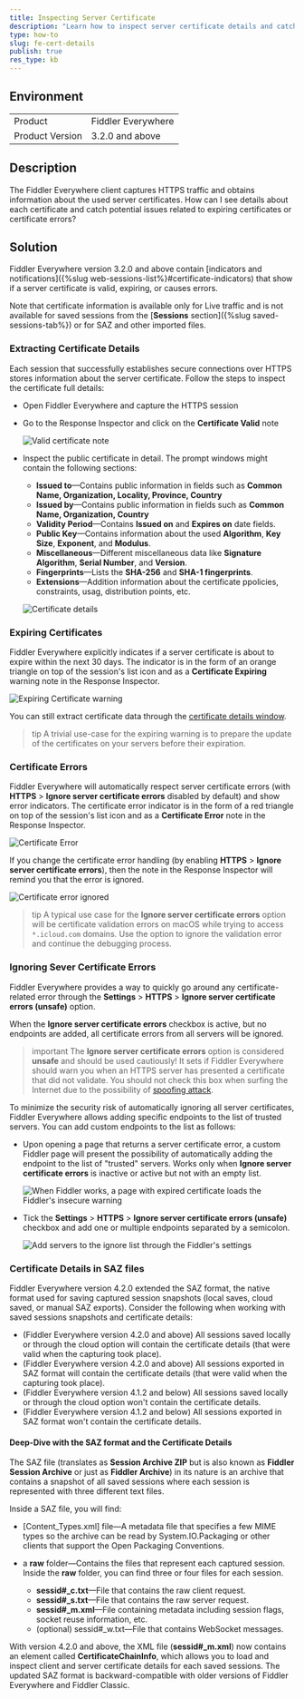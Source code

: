 ```yaml
---
title: Inspecting Server Certificate
description: "Learn how to inspect server certificate details and catch potential certificate-related issues with Fiddler Everywhere MITM proxy."
type: how-to
slug: fe-cert-details
publish: true
res_type: kb
---
```



## Environment

|   |   |
|---|---|
| Product   | Fiddler Everywhere
| Product Version | 3.2.0 and above  |

## Description

The Fiddler Everywhere client captures HTTPS traffic and obtains information about the used server certificates. How can I see details about each certificate and catch potential issues related to expiring certificates or certificate errors?

## Solution

Fiddler Everywhere version 3.2.0 and above contain [indicators and notifications]({%slug web-sessions-list%}#certificate-indicators) that show if a server certificate is valid, expiring, or causes errors.

Note that certificate information is available only for Live traffic and is not available for saved sessions from the [**Sessions** section]({%slug saved-sessions-tab%}) or for SAZ and other imported files.

### Extracting Certificate Details

Each session that successfully establishes secure connections over HTTPS stores information about the server certificate. Follow the steps to inspect the certificate full details:

- Open Fiddler Everywhere and capture the HTTPS session

- Go to the Response Inspector and click on the **Certificate Valid** note

    ![Valid certificate note](../images/livetraffic/certs/certficate-valid-note.png)

- Inspect the public certificate in detail. The prompt windows might contain the following sections:
    
    * **Issued to**&mdash;Contains public information in fields such as **Common Name, Organization, Locality, Province, Country**
    * **Issued by**&mdash;Contains public information in fields such as **Common Name, Organization, Country**
    * **Validity Period**&mdash;Contains **Issued on** and **Expires on** date fields.
    * **Public Key**&mdash;Contains information about the used **Algorithm**, **Key Size**, **Exponent**, and **Modulus**.
    * **Miscellaneous**&mdash;Different miscellaneous data like **Signature Algorithm**, **Serial Number**, and **Version**.
    * **Fingerprints**&mdash;Lists the **SHA-256** and **SHA-1 fingerprints**.
    * **Extensions**&mdash;Addition information about the certificate ppolicies, constraints, usag, distribution points, etc.


    ![Certificate details](../images/livetraffic/certs/certficate-valid.png)

### Expiring Certificates

Fiddler Everywhere explicitly indicates if a server certificate is about to expire within the next 30 days. The indicator is in the form of an orange triangle on top of the session's list icon and as a **Certificate Expiring** warning note in the Response Inspector. 

![Expiring Certificate warning](../images/livetraffic/certs/certficate-expiriing-note.png)

You can still extract certificate data through the [certificate details window](#extracting-certificate-details).

>tip A trivial use-case for the expiring warning is to prepare the update of the certificates on your servers before their expiration. 


### Certificate Errors

Fiddler Everywhere will automatically respect server certificate errors (with **HTTPS** > **Ignore server certificate errors** disabled by default) and show error indicators. The certificate error indicator is in the form of a red triangle on top of the session's list icon and as a **Certificate Error** note in the Response Inspector. 

![Certificate Error](../images/livetraffic/certs/certficate-error-note.png)

If you change the certificate error handling (by enabling **HTTPS** > **Ignore server certificate errors**), then the note in the Response Inspector will remind you that the error is ignored.

![Certificate error ignored](../images/livetraffic/certs/certficate-error-ignored.png)

>tip A typical use case for the **Ignore server certificate errors** option will be certificate validation errors on macOS while trying to access `*.icloud.com` domains. Use the option to ignore the validation error and continue the debugging process.



### Ignoring Sever Certificate Errors

Fiddler Everywhere provides a way to quickly go around any certificate-related error through the **Settings** > **HTTPS** > **Ignore server certificate errors (unsafe)** option.

When the **Ignore server certificate errors** checkbox is active, but no endpoints are added, all certificate errors from all servers will be ignored. 

>important The **Ignore server certificate errors** option is considered **unsafe** and should be used cautiously! It sets if Fiddler Everywhere should warn you when an HTTPS server has presented a certificate that did not validate. You should not check this box when surfing the Internet due to the possibility of [spoofing attack](https://en.wikipedia.org/wiki/Spoofing_attack).

To minimize the security risk of automatically ignoring all server certificates, Fiddler Everywhere allows adding specific endpoints to the list of trusted servers. You can add custom endpoints to the list as follows: 

- Upon opening a page that returns a server certificate error, a custom Fiddler page will present the possibility of automatically adding the endpoint to the list of "trusted" servers. Works only when **Ignore server certificate errors** is inactive or active but not with an empty list.

    ![When Fiddler works, a page with expired certificate loads the Fiddler's insecure warning](../images/livetraffic/certs/browser-fiddler-insecure-page.png)

- Tick the **Settings** > **HTTPS** > **Ignore server certificate errors (unsafe)** checkbox and add one or multiple endpoints separated by a semicolon.

    ![Add servers to the ignore list through the Fiddler's settings](../images/livetraffic/certs/ignore-certificate-errors-settings.png)
    

### Certificate Details in SAZ files

Fiddler Everywhere version 4.2.0 extended the SAZ format, the native format used for saving captured session snapshots (local saves, cloud saved, or manual SAZ exports). Consider the following when working with saved sessions snapshots and certificate details: 

- (Fiddler Everywhere version 4.2.0 and above) All sessions saved locally or through the cloud option will contain the certificate details (that were valid when the capturing took place).
- (Fiddler Everywhere version 4.2.0 and above) All sessions exported in SAZ format will contain the certificate details (that were valid when the capturing took place).
- (Fiddler Everywhere version 4.1.2 and below) All sessions saved locally or through the cloud option won't contain the certificate details.
- (Fiddler Everywhere version 4.1.2 and below) All sessions exported in SAZ format won't contain the certificate details.

#### Deep-Dive with the SAZ format and the Certificate Details

The SAZ file (translates as **Session Archive ZIP** but is also known as **Fiddler Session Archive** or just as **Fiddler Archive**) in its nature is an archive that contains a snapshot of all saved sessions where each session is represented with three different text files.

Inside a SAZ file, you will find:

- [Content_Types.xml] file&mdash;A metadata file that specifies a few MIME types so the archive can be read by System.IO.Packaging or other clients that support the Open Packaging Conventions.
- a **raw** folder&mdash;Contains the files that represent each captured session. Inside the **raw** folder, you can find three or four files for each session.

    * **sessid#_c.txt**&mdash;File that contains the raw client request.
    * **sessid#_s.txt**&mdash;File that contains the raw server request.
    * **sessid#_m.xml**&mdash;File containing metadata including session flags, socket reuse information, etc.
    * (optional) sessid#_w.txt&mdash;File that contains WebSocket messages.

With version 4.2.0 and above, the XML file (**sessid#_m.xml**) now contains an element called **CertificateChainInfo**, which allows you to load and inspect client and server certificate details for each saved sessions. The updated SAZ format is backward-compatible with older versions of Fiddler Everywhere and Fiddler Classic.
